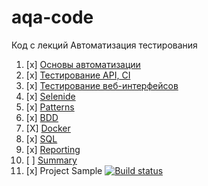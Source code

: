 # aqa-code
Код с лекций Автоматизация тестирования

1. [x] [Основы автоматизации](basics/)
2. [x] [Тестирование API, CI](api-ci/)
3. [x] [Тестирование веб-интерфейсов](web/)
4. [x] [Selenide](selenide/)
5. [x] [Patterns](patterns/)
6. [x] [BDD](bdd/)
7. [X] [Docker](docker/)
8. [x] [SQL](sql/)
9. [x] [Reporting](reporting/)
10. [ ] [Summary](summary/)
11. [x] Project Sample [![Build status](https://ci.appveyor.com/api/projects/status/3r552ifp79g9laa7?svg=true)](https://ci.appveyor.com/project/TATYANA-QA42/1-2-test-api-ci/)



